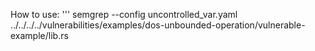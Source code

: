 How to use:
'''
semgrep --config uncontrolled_var.yaml ../../../../vulnerabilities/examples/dos-unbounded-operation/vulnerable-example/lib.rs 